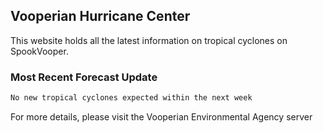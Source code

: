 ## Vooperian Hurricane Center

This website holds all the latest information on tropical cyclones on SpookVooper.

### Most Recent Forecast Update
```markdown
No new tropical cyclones expected within the next week
```

For more details, please visit the Vooperian Environmental Agency server
